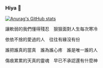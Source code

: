 ### Hiya 👋

[![Anurag's GitHub stats](https://github-readme-stats-lswdhqo4n-amarillonmc.vercel.app/api?username=amarillonmc&count_private=true&show_icons=true&theme=tokyonight)](https://github.com/anuraghazra/github-readme-stats)

讓軟弱的我們懂得殘忍　狠狠面對人生每次寒冷

依依不捨的愛過的人　往往有緣沒有份

誰把誰真的當真　誰為誰心疼　誰是唯一誰的人

傷痕累累的天真的靈魂　早已不承認還有什麼神



<!--
**amarillonmc/amarillonmc** is a ✨ _special_ ✨ repository because its `README.md` (this file) appears on your GitHub profile.

Here are some ideas to get you started:

- 🔭 I’m currently working on ...
- 🌱 I’m currently learning ...
- 👯 I’m looking to collaborate on ...
- 🤔 I’m looking for help with ...
- 💬 Ask me about ...
- 📫 How to reach me: ...
- 😄 Pronouns: ...
- ⚡ Fun fact: ...
-->
